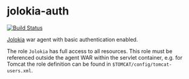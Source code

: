 # jolokia-auth

[![Build Status](https://travis-ci.org/bdclark/jolokia-auth.svg?branch=master)](https://travis-ci.org/bdclark/jolokia-auth)

[Jolokia][1] war agent with basic authentication enabled.

The role `Jolokia` has full access to all resources. This role must be
referenced outside the agent WAR within the servlet container, e.g. for Tomcat
the role definition can be found in `$TOMCAT/config/tomcat-users.xml`.

[1]: https://jolokia.org/
